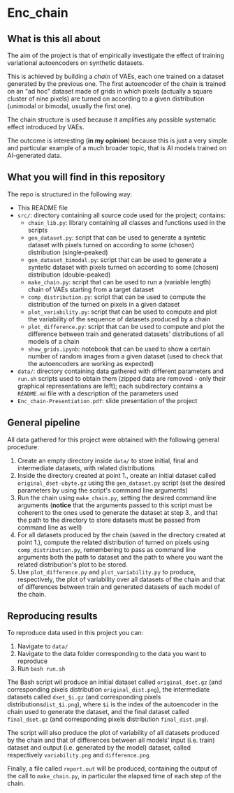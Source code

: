 # Enc\_chain


## What is this all about

The aim of the project is that of empirically investigate the effect of 
training variational autoencoders on synthetic datasets.

This is achieved by building a *chain* of VAEs, each one trained on a dataset
generated by the previous one.
The first autoencoder of the chain is trained on an "ad hoc" dataset made of 
grids in which pixels (actually a square cluster of nine pixels) are turned
on according to a given distribution (unimodal or bimodal, usually the first 
one).

The chain structure is used because it amplifies any possible systematic 
effect introduced by VAEs. 

The outcome is interesting (**in my opinion**) because this is just a very 
simple and particular example of a much broader topic, that is AI models
trained on AI-generated data.


## What you will find in this repository

The repo is structured in the following way:

- This README file
- `src/`: directory containing all source code used for the project; contains:
  - `chain_lib.py`: library containing all classes and functions used in the 
  scripts
  - `gen_dataset.py`: script that can be used to generate a syntetic dataset 
  with pixels turned on according to some (chosen) distribution (single-peaked)
  - `gen_dataset_bimodal.py`: script that can be used to generate a syntetic 
  dataset with pixels turned on according to some (chosen) distribution 
  (double-peaked)
  - `make_chain.py`: script that can be used to run a (variable length) chain 
  of VAEs starting from a target dataset
  - `comp_distribution.py`: script that can be used to compute the distribution 
  of the turned on pixels in a given dataset
  - `plot_variability.py`: script that can be used to compute and plot the 
  variability of the sequence of datasets produced by a chain
  - `plot_difference.py`: script that can be used to compute and plot the 
  difference between train and generated datasets' distributions of all models 
  of a chain
  - `show_grids.ipynb`: notebook that can be used to show a certain number of
  random images from a given dataset (used to check that the autoencoders are 
  working as expected)
- `data/`: directory containing data gathered with different parameters and 
`run.sh` scripts used to obtain them (zipped data are removed - only their 
graphical representations are left); each subdirectory contains a `README.md`
file with a description of the parameters used
- `Enc_chain-Presentiation.pdf`: slide presentation of the project


## General pipeline

All data gathered for this project were obtained with the following general 
procedure:

1. Create an empty directory inside `data/` to store initial, final and 
intermediate datasets, with related distributions
2. Inside the directory created at point 1., create an initial dataset called 
`original_dset-ubyte.gz` using the `gen_dataset.py` script (set the desired 
parameters by using the script's command line arguments)
3. Run the chain using `make_chain.py`, setting the desired command line arguments
(**notice** that the arguments passed to this script must be coherent to the ones
used to generate the dataset at step 3., and that the path to the directory to 
store datasets must be passed from command line as well)
4. For all datasets produced by the chain (saved in the directory created at point
1.), compute the related distribution of turned on pixels using 
`comp_distribution.py`, remembering to pass as command line arguments both the
path to dataset and the path to where you want the related distribution's plot to
be stored.
5. Use `plot_difference.py` and `plot_variability.py` to produce, respectively,
the plot of variability over all datasets of the chain and that of differences 
between train and generated datasets of each model of the chain.


## Reproducing results

To reproduce data used in this project you can:

1. Navigate to `data/`
2. Navigate to the data folder corresponding to the data you want to reproduce
3. Run `bash run.sh`

The Bash script wil produce an initial dataset called `original_dset.gz` (and 
corresponding pixels distribution `original_dist.png`), the intermediate datasets 
called `dset_$i.gz` (and corresponding pixels distributions`dist_$i.png`), where 
`$i` is the index of the autoencoder in the chain used to generate the dataset, 
and the final dataset called `final_dset.gz` (and corresponding pixels distribution 
`final_dist.png`).

The script will also produce the plot of variability of all datasets produced by the 
chain and that of differences between all models' input (i.e. train) dataset and 
output (i.e. generated by the model) dataset, called respectively `variability.png` 
and `difference.png`.

Finally, a file called `report.out` will be produced, containing the output of the 
call to `make_chain.py`, in particular the elapsed time of each step of the chain.
